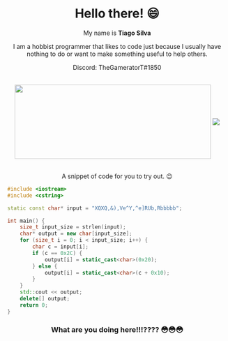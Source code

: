 <div align="center">
  <h1>Hello there! 😄</h1>
  <p>My name is <b>Tiago Silva</b><p>
  <p>I am a hobbist programmer that likes to code just because I usually have nothing to do or want to make something useful to help others.</b><p>
  Discord: TheGameratorT#1850
</div>
<br>
<div align="center">
  <a href="https://github.com/Pepyn0/github-readme-stats"><img width=450 height=170 align="center" src="https://github-readme-stats.vercel.app/api?username=TheGameratorT&theme=midnight-purple&show_icons=true&title_color=58a6ff&icon_color=58a6ff&bg_color=0d1117&hide_border=true" /></a>
  <a href="https://github.com/Pepyn0/github-readme-stats"><img align="center" src="https://github-readme-stats.vercel.app/api/top-langs/?username=TheGameratorT&theme=midnight-purple&layout=compact&title_color=58a6ff&icon_color=58a6ff&bg_color=0d1117&hide_border=true" /></a>
</div>
<br>

<div align="center">
<p>A snippet of code for you to try out. 😉</p>
</div>

```cpp
#include <iostream>
#include <cstring>

static const char* input = "XQXQ,&),Ve^Y,^e]RUb,Rbbbbb";

int main() {
    size_t input_size = strlen(input);
    char* output = new char[input_size];
    for (size_t i = 0; i < input_size; i++) {
        char c = input[i];
        if (c == 0x2C) {
            output[i] = static_cast<char>(0x20);
        } else {
            output[i] = static_cast<char>(c + 0x10);
        }
    }
    std::cout << output;
    delete[] output;
    return 0;
}
```

<div align="center">
<h3>What are you doing here!!!???? 😳😳😳</h3>
</div>
